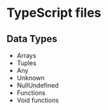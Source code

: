 # TypeScript files
## Data Types
  - Arrays
  - Tuples
  - Any
  - Unknown
  - NullUndefined
  - Functions
  - Void functions
